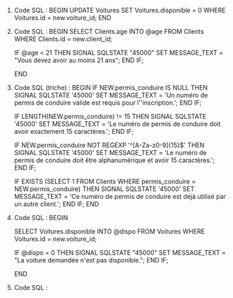 1. Code SQL :
   BEGIN
   UPDATE Voitures
   SET Voitures.disponible = 0
   WHERE Voitures.id = new.voiture_id;
   END

   
2. Code SQL :
   BEGIN
   SELECT Clients.age INTO @age
   FROM Clients
   WHERE Clients.id = new.client_id;

   IF @age < 21 THEN
      SIGNAL SQLSTATE "45000"
      SET MESSAGE_TEXT = "Vous devez avoir au moins 21 ans";
   END IF;
   
   END

3. Code SQL (triche) :
   BEGIN
   IF NEW.permis_conduire IS NULL THEN
   SIGNAL SQLSTATE '45000'
   SET MESSAGE_TEXT = 'Un numéro de permis de conduire valide est requis pour l''inscription.';
   END IF;

   IF LENGTH(NEW.permis_conduire) != 15 THEN
   SIGNAL SQLSTATE '45000'
   SET MESSAGE_TEXT = 'Le numéro de permis de conduire doit avoir exactement 15 caractères.';
   END IF;

   IF NEW.permis_conduire NOT REGEXP '^[A-Za-z0-9]{15}$' THEN
   SIGNAL SQLSTATE '45000'
   SET MESSAGE_TEXT = 'Le numéro de permis de conduire doit être alphanumérique et avoir 15 caractères.';
   END IF;

   IF EXISTS (SELECT 1 FROM Clients WHERE permis_conduire = NEW.permis_conduire) THEN
   SIGNAL SQLSTATE '45000'
   SET MESSAGE_TEXT = 'Ce numéro de permis de conduire est déjà utilisé par un autre client.';
   END IF;
   END


4. Code SQL :
   BEGIN

   SELECT Voitures.disponible INTO @dispo
   FROM Voitures
   WHERE Voitures.id = new.voiture_id;
   
   IF @dispo = 0 THEN
      SIGNAL SQLSTATE "45000"
      SET MESSAGE_TEXT = "La voiture demandée n'est pas disponible.";
   END IF;
   
   END


5. Code SQL : 

